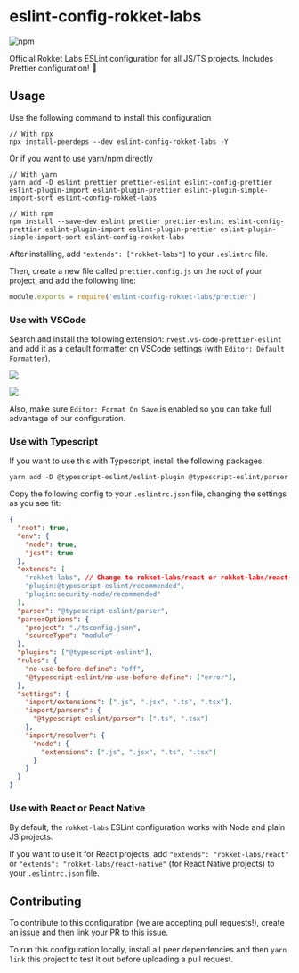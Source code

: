 # eslint-config-rokket-labs

![npm](https://img.shields.io/npm/v/eslint-config-rokket-labs)

Official Rokket Labs ESLint configuration for all JS/TS projects. Includes Prettier configuration! :rocket:

## Usage

Use the following command to install this configuration

```
// With npx
npx install-peerdeps --dev eslint-config-rokket-labs -Y
```

Or if you want to use yarn/npm directly

```
// With yarn
yarn add -D eslint prettier prettier-eslint eslint-config-prettier eslint-plugin-import eslint-plugin-prettier eslint-plugin-simple-import-sort eslint-config-rokket-labs

// With npm
npm install --save-dev eslint prettier prettier-eslint eslint-config-prettier eslint-plugin-import eslint-plugin-prettier eslint-plugin-simple-import-sort eslint-config-rokket-labs
```

After installing, add `"extends": ["rokket-labs"]` to your `.eslintrc` file.

Then, create a new file called `prettier.config.js` on the root of your project, and add the following line:

```javascript
module.exports = require('eslint-config-rokket-labs/prettier')
```

### Use with VSCode

Search and install the following extension: `rvest.vs-code-prettier-eslint` and add it as a default formatter on VSCode settings (with `Editor: Default Formatter`).

![](images/vscode-extension.png)

![](images/vscode-example.png)

Also, make sure `Editor: Format On Save` is enabled so you can take full advantage of our configuration.

### Use with Typescript

If you want to use this with Typescript, install the following packages:

```
yarn add -D @typescript-eslint/eslint-plugin @typescript-eslint/parser
```

Copy the following config to your `.eslintrc.json` file, changing the settings as you see fit:

```json
{
  "root": true,
  "env": {
    "node": true,
    "jest": true
  },
  "extends": [
    "rokket-labs", // Change to rokket-labs/react or rokket-labs/react-native if using on front end
    "plugin:@typescript-eslint/recommended",
    "plugin:security-node/recommended"
  ],
  "parser": "@typescript-eslint/parser",
  "parserOptions": { 
    "project": "./tsconfig.json",
    "sourceType": "module"
  },
  "plugins": ["@typescript-eslint"],
  "rules": {
    "no-use-before-define": "off",
    "@typescript-eslint/no-use-before-define": ["error"],
  },
  "settings": {
    "import/extensions": [".js", ".jsx", ".ts", ".tsx"],
    "import/parsers": {
      "@typescript-eslint/parser": [".ts", ".tsx"]
    },
    "import/resolver": {
      "node": {
        "extensions": [".js", ".jsx", ".ts", ".tsx"]
      }
    }
  }
}
```

### Use with React or React Native

By default, the `rokket-labs` ESLint configuration works with Node and plain JS projects.

If you want to use it for React projects, add `"extends": "rokket-labs/react"` or `"extends": "rokket-labs/react-native"` (for React Native projects) to your `.eslintrc.json` file.

## Contributing

To contribute to this configuration (we are accepting pull requests!), create an [issue](https://github.com/rokket-labs/eslint-config-rokket-labs/issues) and then link your PR to this issue.

To run this configuration locally, install all peer dependencies and then `yarn link` this project to test it out before uploading a pull request.
